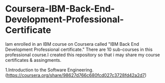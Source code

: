# Coursera-IBM-Back-End-Development-Professional-Certificate
Iam enrolled in an IBM course on Coursera called "IBM Back End Development Professional certificate." There are 10 sub-courses in this professional course.I created this repository so that i may share my course certificates & assingments.

1.Introduction to the Software Engineering.(https://coursera.org/share/98627d766c680fcd027c3728fd42a2d7)

